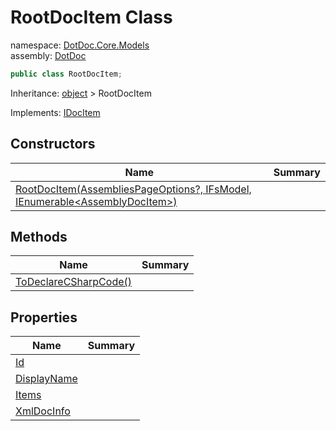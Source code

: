 ﻿# RootDocItem Class

namespace: [DotDoc\.Core\.Models](../DotDoc.Core.Models.md)<br />
assembly: [DotDoc](../../DotDoc.md)



```csharp
public class RootDocItem;
```

Inheritance: [object](https://docs.microsoft.com/dotnet/api/System.Object) > RootDocItem

Implements: [IDocItem](../../DotDoc/DotDoc.Core.Models/IDocItem.md)

## Constructors

| Name | Summary |
|------|---------|
| [RootDocItem\(AssembliesPageOptions?, IFsModel, IEnumerable\<AssemblyDocItem\>\)](./RootDocItem/$ctor.md) |  |

## Methods

| Name | Summary |
|------|---------|
| [ToDeclareCSharpCode\(\)](./RootDocItem/ToDeclareCSharpCode.md) |  |

## Properties

| Name | Summary |
|------|---------|
| [Id](./RootDocItem/Id.md) |  |
| [DisplayName](./RootDocItem/DisplayName.md) |  |
| [Items](./RootDocItem/Items.md) |  |
| [XmlDocInfo](./RootDocItem/XmlDocInfo.md) |  |

